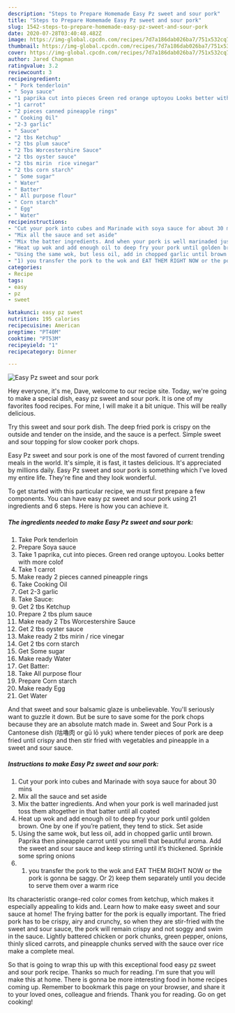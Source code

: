 ```yaml
---
description: "Steps to Prepare Homemade Easy Pz sweet and sour pork"
title: "Steps to Prepare Homemade Easy Pz sweet and sour pork"
slug: 1542-steps-to-prepare-homemade-easy-pz-sweet-and-sour-pork
date: 2020-07-28T03:40:48.482Z
image: https://img-global.cpcdn.com/recipes/7d7a186dab026ba7/751x532cq70/easy-pz-sweet-and-sour-pork-recipe-main-photo.jpg
thumbnail: https://img-global.cpcdn.com/recipes/7d7a186dab026ba7/751x532cq70/easy-pz-sweet-and-sour-pork-recipe-main-photo.jpg
cover: https://img-global.cpcdn.com/recipes/7d7a186dab026ba7/751x532cq70/easy-pz-sweet-and-sour-pork-recipe-main-photo.jpg
author: Jared Chapman
ratingvalue: 3.2
reviewcount: 3
recipeingredient:
- " Pork tenderloin"
- " Soya sauce"
- "1 paprika cut into pieces Green red orange uptoyou Looks better with more colof"
- "1 carrot"
- "2 pieces canned pineapple rings"
- " Cooking Oil"
- "2-3 garlic"
- " Sauce"
- "2 tbs Ketchup"
- "2 tbs plum sauce"
- "2 Tbs Worcestershire Sauce"
- "2 tbs oyster sauce"
- "2 tbs mirin  rice vinegar"
- "2 tbs corn starch"
- " Some sugar"
- " Water"
- " Batter"
- " All purpose flour"
- " Corn starch"
- " Egg"
- " Water"
recipeinstructions:
- "Cut your pork into cubes and Marinade with soya sauce for about 30 mins"
- "Mix all the sauce and set aside"
- "Mix the batter ingredients. And when your pork is well marinaded just toss them altogether in that batter until all coated"
- "Heat up wok and add enough oil to deep fry your pork until golden brown. One by one if you’re patient, they tend to stick. Set aside"
- "Using the same wok, but less oil, add in chopped garlic until brown. Paprika then pineapple carrot until you smell that beautiful aroma. Add the sweet and sour sauce and keep stirring until it’s thickened. Sprinkle some spring onions"
- "1) you transfer the pork to the wok and EAT THEM RIGHT NOW or the pork is gonna be saggy. Or 2) keep them separately until you decide to serve them over a warm rice"
categories:
- Recipe
tags:
- easy
- pz
- sweet

katakunci: easy pz sweet 
nutrition: 195 calories
recipecuisine: American
preptime: "PT40M"
cooktime: "PT53M"
recipeyield: "1"
recipecategory: Dinner

---
```



![Easy Pz sweet and sour pork](https://img-global.cpcdn.com/recipes/7d7a186dab026ba7/751x532cq70/easy-pz-sweet-and-sour-pork-recipe-main-photo.jpg)

Hey everyone, it's me, Dave, welcome to our recipe site. Today, we're going to make a special dish, easy pz sweet and sour pork. It is one of my favorites food recipes. For mine, I will make it a bit unique. This will be really delicious.

Try this sweet and sour pork dish. The deep fried pork is crispy on the outside and tender on the inside, and the sauce is a perfect. Simple sweet and sour topping for slow cooker pork chops.

Easy Pz sweet and sour pork is one of the most favored of current trending meals in the world. It's simple, it is fast, it tastes delicious. It's appreciated by millions daily. Easy Pz sweet and sour pork is something which I've loved my entire life. They're fine and they look wonderful.


To get started with this particular recipe, we must first prepare a few components. You can have easy pz sweet and sour pork using 21 ingredients and 6 steps. Here is how you can achieve it.

<!--inarticleads1-->

##### The ingredients needed to make Easy Pz sweet and sour pork:

1. Take  Pork tenderloin
1. Prepare  Soya sauce
1. Take 1 paprika, cut into pieces. Green red orange uptoyou. Looks better with more colof
1. Take 1 carrot
1. Make ready 2 pieces canned pineapple rings
1. Take  Cooking Oil
1. Get 2-3 garlic
1. Take  Sauce:
1. Get 2 tbs Ketchup
1. Prepare 2 tbs plum sauce
1. Make ready 2 Tbs Worcestershire Sauce
1. Get 2 tbs oyster sauce
1. Make ready 2 tbs mirin / rice vinegar
1. Get 2 tbs corn starch
1. Get  Some sugar
1. Make ready  Water
1. Get  Batter:
1. Take  All purpose flour
1. Prepare  Corn starch
1. Make ready  Egg
1. Get  Water


And that sweet and sour balsamic glaze is unbelievable. You&#39;ll seriously want to guzzle it down. But be sure to save some for the pork chops because they are an absolute match made in. Sweet and Sour Pork is a Cantonese dish (咕嚕肉 or gū lō yuk) where tender pieces of pork are deep fried until crispy and then stir fried with vegetables and pineapple in a sweet and sour sauce. 

<!--inarticleads2-->

##### Instructions to make Easy Pz sweet and sour pork:

1. Cut your pork into cubes and Marinade with soya sauce for about 30 mins
1. Mix all the sauce and set aside
1. Mix the batter ingredients. And when your pork is well marinaded just toss them altogether in that batter until all coated
1. Heat up wok and add enough oil to deep fry your pork until golden brown. One by one if you’re patient, they tend to stick. Set aside
1. Using the same wok, but less oil, add in chopped garlic until brown. Paprika then pineapple carrot until you smell that beautiful aroma. Add the sweet and sour sauce and keep stirring until it’s thickened. Sprinkle some spring onions
1. 1) you transfer the pork to the wok and EAT THEM RIGHT NOW or the pork is gonna be saggy. Or 2) keep them separately until you decide to serve them over a warm rice


Its characteristic orange-red color comes from ketchup, which makes it especially appealing to kids and. Learn how to make easy sweet and sour sauce at home! The frying batter for the pork is equally important. The fried pork has to be crispy, airy and crunchy, so when they are stir-fried with the sweet and sour sauce, the pork will remain crispy and not soggy and swim in the sauce. Lightly battered chicken or pork chunks, green pepper, onions, thinly sliced carrots, and pineapple chunks served with the sauce over rice make a complete meal. 

So that is going to wrap this up with this exceptional food easy pz sweet and sour pork recipe. Thanks so much for reading. I'm sure that you will make this at home. There is gonna be more interesting food in home recipes coming up. Remember to bookmark this page on your browser, and share it to your loved ones, colleague and friends. Thank you for reading. Go on get cooking!
